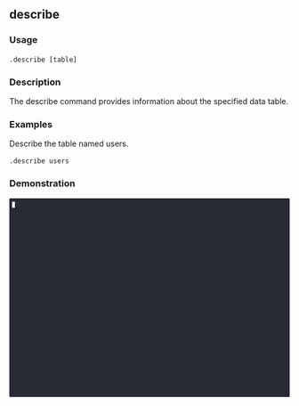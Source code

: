 ## describe

### Usage

```text
.describe [table]
```

### Description

The describe command provides information about the specified data table.

### Examples

Describe the table named users.

```text
.describe users
```

### Demonstration

![](./demo.gif)
